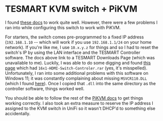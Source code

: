 # TESMART KVM switch + PiKVM

I found [these docs](https://docs.pikvm.org/tesmart/) to work quite well. However, there were a few problems I ran into while configuring this switch to work with PiKVM.

For starters, the switch comes pre-programmed to a fixed IP address (`192.168.1.10` -- which will work if you use `192.168.1.1/24` on your home network). If you're like me, I use `10.x.y.z` for things and so I had to reset the switch's IP by using the LAN interface and the TESMART Controller software. The docs above link to a TESMART Downloads Page (which was unavailable to me). Luckily, I was able to do some digging and found [this page](https://support.tesmart.com/hc/en-us/articles/10271501164953-LAN-RS232-Control-Software) which had `16x1-HDMI-Switch-Controler.rar` (yes, it's misspelled). Unfortunately, I ran into some additional problems with this software on Windows 11; it was constantly complaining about missing `MSVCR110.DLL` (which I found [here](https://www.dll-files.com/msvcr110.dll.html)). Once I copied that `.dll` into the same directory as the controller software, things worked well.

You should be able to follow the rest of the [PiKVM docs](https://docs.pikvm.org/tesmart/) to get things working correctly. I also took an extra measure to reserve the IP address I assigned to the KVM switch in UniFi so it wasn't DHCP'd to something else accidentally.
